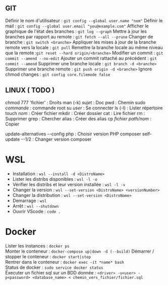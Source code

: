 ## GIT

Définir le nom d'utilisateur : ```git config --global user.name "nom"```
Définir le mail : ```git config --global user.email "you@example.com"```
Afficher le graphique de l'état des branches : ```git log --graph```
Mettre à jour les branches par rapport au remote : ```git fetch --all --prune```
Changer de branche : ```git switch <branche>```
Appliquer les mises à jour de la branche remote vers la locale : ```git pull```
Remettre la branche locale au même niveau que la remote :```git reset --hard origin/<branche>```
Modifier un commit : ```git commit --amend --no-edit```
Ajouter un commit rattaché au précédent : ```git commit --amend```
Supprimer une branche locale : ```git branch -d <branche>```
Supprimer une branche remote : ```git push origin -d <branche>```
Ignore chmod changes : ```git config core.filemode false```

## LINUX ( TODO )
chmod 777 'fichier'			: Droits 
man (-k) *sujet*			: Doc
pwd							: Chemin
sudo *commande*				: commande root
su *user*					: Se connecter
ls (-l)						: Lister répertoire
touch *nom*					: Créer fichier
mkdir						: Créer dossier
cat							: Lire fichier
rm							: Supprimer
grep						: Chercher 
alias						: Créer des alias 
cp *fichier* *path/nom*		: Copier

update-alternatives --config php  	: Choisir version PHP
composer self-update --1/2 			: Changer version composer

# WSL 

- Installation : ```wsl --install -d <DistroName>```
- Lister les distribs disponibles : ```wsl -l -o```
- Vérifier les distribs et leur version installée : ```wsl -l -v```
- Changer la version : ```wsl --set-version <DistroName> <versionNumber>```
- Changer la distribution : ```wsl --set-version <DistroName>```
- Demarrage : ```wsl```
- Arrêt : ```wsl --shutdown```
- Ouvrir VScode : ```code .```

# Docker
Lister les instances : ```docker ps```										
Monter le conteneur : ```docker-compose up|down -d (--build)```
Démarrer / stopper le conteneur : ```docker start|stop```								
Rentrer dans le conteneur : ```docker exec -it *name* bash```						
Status de docker : ```sudo service docker status```						
Éxecuter un fichier sql sur un BDD donnée : ```<driver> -u<user> -p<password> <database_name> < chemin_vers_fichier/fichier.sql```  

